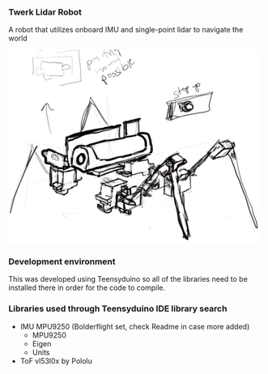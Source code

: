 ### Twerk Lidar Robot
A robot that utilizes onboard IMU and single-point lidar to navigate the world

<img src="./twerk-lidar-robot-concept.JPG" width="500" />

### Development environment

This was developed using Teensyduino so all of the libraries need to be installed there in order for the code to compile.

### Libraries used through Teensyduino IDE library search
* IMU MPU9250 (Bolderflight set, check Readme in case more added)
  * MPU9250
  * Eigen
  * Units
* ToF vl53l0x by Pololu